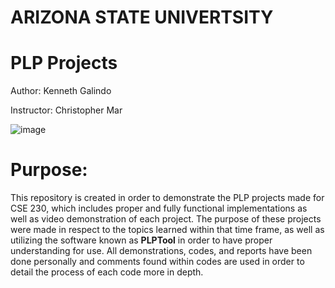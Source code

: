 # **ARIZONA STATE UNIVERTSITY**

# PLP Projects

Author: Kenneth Galindo

Instructor: Christopher Mar

![image](https://user-images.githubusercontent.com/98668234/174452285-821f7e76-d440-4081-992c-758325ce9bfa.png)


# Purpose:

This repository is created in order to demonstrate the PLP projects made for CSE 230, which includes proper and fully functional implementations as well as video demonstration of each project. The purpose of these projects were made in respect to the topics learned within that time frame, as well as utilizing the software known as **PLPTool** in order to have proper understanding for use. All demonstrations, codes, and reports have been done personally and comments found within codes are used in order to detail the process of each code more in depth.
